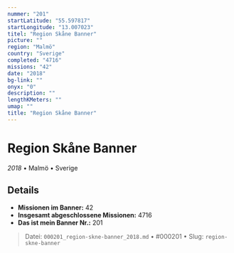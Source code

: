 ```yaml
---
nummer: "201"
startLatitude: "55.597817"
startLongitude: "13.007023"
titel: "Region Skåne Banner"
picture: ""
region: "Malmö"
country: "Sverige"
completed: "4716"
missions: "42"
date: "2018"
bg-link: ""
onyx: "0"
description: ""
lengthKMeters: ""
umap: ""
title: "Region Skåne Banner"
---
```

# Region Skåne Banner

*2018* • Malmö • Sverige



## Details

- **Missionen im Banner:** 42
- **Insgesamt abgeschlossene Missionen:** 4716
- **Das ist mein Banner Nr.:** 201




> Datei: `000201_region-skne-banner_2018.md` • #000201 • Slug: `region-skne-banner`

